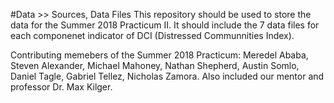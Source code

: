 #Data >> Sources, Data Files
This repository should be used to store the data for the Summer 2018 Practicum II.  It should include the 7 data files for each componenet indicator of DCI (Distressed Communnities Index). 

Contributing memebers of the Summer 2018 Practicum: Meredel Ababa, Steven Alexander, Michael Mahoney, Nathan Shepherd, Austin Somlo, Daniel Tagle, Gabriel Tellez, Nicholas Zamora. Also included our mentor and professor Dr. Max Kilger.
